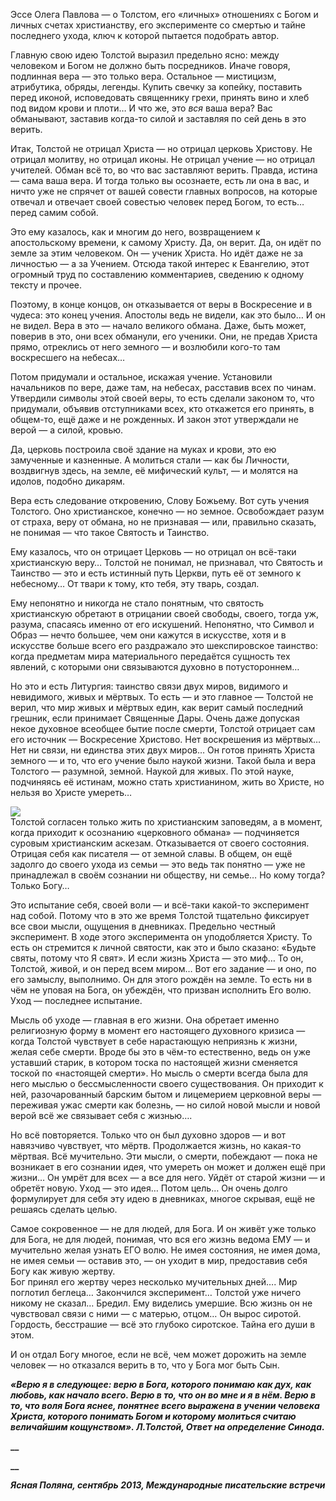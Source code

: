 Эссе Олега Павлова — о Толстом, его «личных» отношениях с Богом и личных счетах христианству, его эксперименте со смертью и тайне последнего ухода, ключ к которой пытается подобрать автор.  


Главную свою идею Толстой выразил предельно ясно: между человеком и Богом не должно быть посредников. Иначе говоря, подлинная вера — это только вера. Остальное — мистицизм, атрибутика, обряды, легенды. Купить свечку за копейку, поставить перед иконой, исповедовать священнику грехи, принять вино и хлеб под видом крови и плоти… И что же, это _вся_ ваша вера? Вас обманывают, заставив когда-то силой и заставляя по сей день в это верить.

Итак, Толстой не отрицал Христа — но отрицал церковь Христову. Не отрицал молитву, но отрицал иконы. Не отрицал учение — но отрицал учителей. Обман всё то, во что вас заставляют верить. Правда, истина — сама ваша вера. И тогда только вы осознаете, есть ли она в вас, и ничто уже не спрячет от вашей совести главных вопросов, на которые отвечал и отвечает своей совестью человек перед Богом, ﻿то есть… перед самим собой. 

Это ему казалось, как и многим до него, возвращением к апостольскому времени, к самому Христу. Да, он верит. Да, он идёт по земле за этим человеком. Он — ученик Христа. Но идёт даже не за личностью — а за Учением. Отсюда такой интерес к Евангелию, этот огромный труд по составлению комментариев, сведению к одному тексту и прочее. 

Поэтому, в конце концов, он отказывается от веры в Воскресение и в чудеса: это конец учения. Апостолы ведь не видели, как это было… И он не видел. Вера в это — начало великого обмана. Даже, быть может, поверив в это, они всех обманули, его ученики. Они, не предав Христа прямо, отреклись от него земного — и возлюбили кого-то там воскресшего на небесах… 

Потом придумали и остальное, искажая учение. Установили начальников по вере, даже там, на небесах, расставив всех по чинам. Утвердили символы этой своей веры, то есть сделали законом то, что придумали, объявив отступниками всех, кто откажется его принять, в общем-то, ещё даже и не рожденных. И закон этот утверждали не верой — а силой, кровью. 

Да, церковь построила своё здание на муках и крови, это ею замученные и казненные. А молиться стали — как бы Личности, воздвигнув здесь, на земле, её мифический культ, — и молятся на идолов, подобно дикарям.

Вера есть следование откровению, Слову Божьему. Вот суть учения Толстого. Оно христианское, конечно — но земное. Освобождает разум от страха, веру от обмана, но не признавая — или, правильно сказать, не понимая — что такое Святость и Таинство. 

Ему казалось, что он отрицает Церковь — но отрицал он всё-таки христианскую веру… Толстой не понимал, не признавал, что Святость и Таинство — это и есть истинный путь Церкви, путь её от земного к небесному… От твари к тому, кто тебя, эту тварь, создал. 

Ему непонятно и никогда не стало понятным, что святость христианскую обретают в отрицании своей свободы, своего, тогда уж, разума, спасаясь именно от его искушений. Непонятно, что Символ и Образ — нечто большее, чем они кажутся в искусстве, хотя и в искусстве больше всего его раздражало это шекспировское таинство: когда предметам мира материального передаётся сущность тех явлений, с которыми они связываются духовно в потустороннем… 

Но это и есть Литургия: таинство связи двух миров, видимого и невидимого, живых и мёртвых. То есть — и это главное — Толстой не верил, что мир живых и мёртвых един, как верит самый последний грешник, если принимает Священные Дары. Очень даже допуская некое духовное всеобщее бытие после смерти, Толстой отрицает сам его источник — Воскресение Христово. Нет воскрешения из мёртвых… Нет ни связи, ни единства этих двух миров… Он готов принять Христа земного — и то, что его учение было наукой жизни. Такой была и вера Толстого — разумной, земной. Наукой для живых. По этой науке, подчиняясь её истинам, можно стать христианином, жить во Христе, но нельзя во Христе умереть… 

![](https://assets.discours.io/unsafe/900x/production/image/528c15d0-a54c-11e8-bfc7-9b5979ddfe3f.jpeg)  
Толстой согласен только жить по христианским заповедям, а в момент, когда приходит к осознанию «церковного обмана» — подчиняется суровым христианским аскезам. Отказывается от своего состояния. Отрицая себя как писателя — от земной славы. В общем, он ещё задолго до своего ухода из семьи — это ведь так понятно — уже не принадлежал в своём сознании ни обществу, ни семье… Но кому тогда? Только Богу… 

Это испытание себя, своей воли — и всё-таки какой-то эксперимент над собой. Потому что в это же время Толстой тщательно фиксирует все свои мысли, ощущения в дневниках. Предельно честный эксперимент. В ходе этого эксперимента он уподобляется Христу. То есть он стремится к личной святости, как это и было сказано: «Будьте святы, потому что Я свят». И если жизнь Христа — это миф… То он, Толстой, живой, и он перед всем миром… Вот его задание — и оно, по его замыслу, выполнимо. Он для этого рождён на земле. То есть ни в чём не уповая на Бога, он убеждён, что призван исполнить Его волю. Уход — последнее испытание. 

Мысль об уходе — главная в его жизни. Она обретает именно религиозную форму в момент его настоящего духовного кризиса — когда Толстой чувствует в себе нарастающую неприязнь к жизни, желая себе смерти. Вроде бы это в чём-то естественно, ведь он уже уставший старик, в котором тоска по настоящей жизни сменяется тоской по «настоящей смерти». Но мысль о смерти всегда была для него мыслью о бессмысленности своего существования. Он приходит к ней, разочарованный барским бытом и лицемерием церковной веры — переживая ужас смерти как болезнь, — но силой новой мысли и новой верой всё же связывает себя с жизнью…. 

Но всё повторяется. Только что он был духовно здоров — и вот навязчиво чувствует, что мёртв. Продолжается жизнь, но какая-то мёртвая. Всё мучительно. Эти мысли, о смерти, побеждают — пока не возникает в его сознании идея, что умереть он может и должен ещё при жизни… Он умрёт для всех — а все для него. Уйдёт от старой жизни — и обретёт новую. Уход — это идея… Потом цель… Он очень долго формулирует для себя эту идею в дневниках, многое скрывая, ещё не решаясь сделать целью. 

Самое сокровенное — не для людей, для Бога. И он живёт уже только для Бога, не для людей, понимая, что вся его жизнь ведома ЕМУ — и мучительно желая узнать ЕГО волю. Не имея состояния, не имея дома, не имея семьи — оставив это, — он уходит в мир, предоставив себя Богу как живую жертву.   
Бог принял его жертву через несколько мучительных дней…. Мир поглотил беглеца… Закончился эксперимент… Толстой уже ничего никому не сказал… Бредил. Ему виделись умершие. Всю жизнь он не чувствовал связи с ними — с матерью, отцом… Он вырос сиротой. Гордость, бесстрашие — всё это глубоко сиротское. Тайна его души в этом. 

И он отдал Богу многое, если не всё, чем может дорожить на земле человек — но отказался верить в то, что у Бога мог быть Сын. 

**_«Верю я в следующее: верю в Бога, которого понимаю как дух, как любовь, как начало всего. Верю в то, что он во мне и я в нём. Верю в то, что воля Бога яснее, понятнее всего выражена в учении человека Христа, которого понимать Богом и которому молиться считаю величайшим кощунством». Л.Толстой, Ответ на определение Синода._**

**__**

**__**

**_Ясная Поляна, сентябрь 2013, Международные писательские встречи_**
